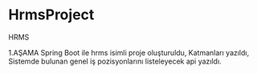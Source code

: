 # HrmsProject
 HRMS
 
1.AŞAMA
Spring Boot ile hrms isimli proje oluşturuldu,
Katmanları yazıldı,
Sistemde bulunan genel iş pozisyonlarını listeleyecek api yazıldı.
